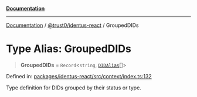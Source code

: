 [**Documentation**](../../../README.md)

***

[Documentation](../../../README.md) / [@trust0/identus-react](../README.md) / GroupedDIDs

# Type Alias: GroupedDIDs

> **GroupedDIDs** = `Record`\<`string`, [`DIDAlias`](DIDAlias.md)[]\>

Defined in: [packages/identus-react/src/context/index.ts:132](https://github.com/trust0-project/identus/blob/ff26890bfce71f2c24afaf0e6387df14285284cd/packages/identus-react/src/context/index.ts#L132)

Type definition for DIDs grouped by their status or type.
